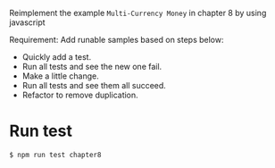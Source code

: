 Reimplement the example `Multi-Currency Money` in chapter 8 by using javascript

Requirement: Add runable samples based on steps below:
- Quickly add a test.
- Run all tests and see the new one fail.
- Make a little change.
- Run all tests and see them all succeed.
- Refactor to remove duplication.

# Run test

``` shell
$ npm run test chapter8
```
